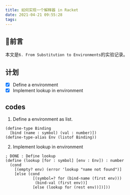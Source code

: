 ```yaml
---
title: 如何实现一个解释器 in Racket
date: 2021-04-21 09:55:28
tags:
---
```


## 前言
本文是`6. From Substitution to Environments`的实验记录。

## 计划
- [x] Define a environment
- [x] Implement lookup in environment

## codes
1. Define a environment as list.
```Racket
(define-type Binding
  [bind (name : symbol) (val : number)])
(define-type-alias Env (listof Binding))
```
2. Implement lookup in environment
```Racket
; DONE : Define lookup
(define (lookup [for : symbol] [env : Env]) : number
  (cond
    [(empty? env) (error 'lookup "name not found")]
    [else (cond
            [(symbol=? for (bind-name (first env)))
             (bind-val (first env))]
            [else (lookup for (rest env))])]))
```